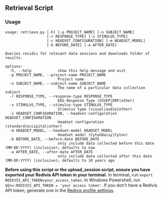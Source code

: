 ## Retrieval Script
### Usage

```
usage: retrieve.py [-h] [-p PROJECT_NAME] [-n SUBJECT_NAME]
                   [-r RESPONSE_TYPE] [-s STIMULUS_TYPE]
                   [-c HEADSET_CONFIGURATION] [-m HEADSET_MODEL]
                   [-b BEFORE_DATE] [-a AFTER_DATE]

Queries revidis for relevant data sessions and downloads folder of results.

options:
  -h, --help            show this help message and exit
  -p PROJECT_NAME, --project-name PROJECT_NAME
                        Project name
  -n SUBJECT_NAME, --subject-name SUBJECT_NAME
                        The name of a particular data collection subject
  -r RESPONSE_TYPE, --response-type RESPONSE_TYPE
                        EEG Response Type (SSVEP|ERP|other)
  -s STIMULUS_TYPE, --stimulus-type STIMULUS_TYPE
                        Stimulus type (visual|audio|other)
  -c HEADSET_CONFIGURATION, --headset-configuration HEADSET_CONFIGURATION
                        Headset configuration (standard|occipital|other)
  -m HEADSET_MODEL, --headset-model HEADSET_MODEL
                        Headset model (CytonDaisy|Cyton)
  -b BEFORE_DATE, --before-date BEFORE_DATE
                        only include data collected before this date (MM-DD-YYYY) (inclusive); defaults to now
  -a AFTER_DATE, --after-date AFTER_DATE
                        only include data collected after this date (MM-DD-YYYY) (inclusive); defaults to 10 years ago
```

**Before using this script or the upload_session script, ensure you have exported your Redivis API token in your terminal.**
In terminal, run `export REDIVIS_API_TOKEN=your_access_token`.
In Windows Powershell, run `$Env:REDIVIS_API_TOKEN = 'your access token'`.
If you don't have a Redivis API token, generate one in the [Redivis profile settings](https://redivis.com/workspace/settings/tokens).
